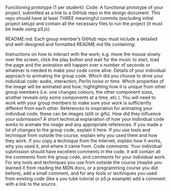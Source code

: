 Functioning prototype (1 per student): 
Code: A functional prototype of your project, submitted as a link to a GitHub repo in the design document. This repo should have at least THREE meaningful commits (excluding initial project setup) and contain all the necessary files to run the project (it must be made using p5.js).

README.md: Each group member’s GitHub repo must include a detailed and well-designed and formatted README.md file containing:

Instructions on how to interact with the work; e.g. move the mouse slowly over the screen, click the play button and wait for the music to start, load the page and the animation will happen over x number of seconds or whatever is needed to make your code come alive.
Details of your individual approach to animating the group code.
Which did you choose to drive your individual code: audio, interaction, Perlin noise or time.
Which properties of the image will be animated and how; highlighting how it is unique from other group members (i.e. one changes colours, the other component sizes, another reveals only some components at a time, etc.). You will need to work with your group members to make sure your work is sufficiently different from each other.
References to inspiration for animating your individual code; these can be images (still or gifs). How did they influence your submission?
A short technical explanation of how your individual code works to animate the image and any appropriate references.
If you made a lot of changes to the group code, explain it here.
If you use tools and technique from outside the course, explain why you used them and how they work.
If you copy a technique from the Internet, explain how it works, why you used it, and where it came from.
Code comments: Your individual submission should have excellent comments in the code. It will contain all the comments from the group code, and comments for your individual work. For any tools and techniques you use from outside the course (maybe you learned it from reading the MDN docs, or a programming course you did before), add a small comment, and for any tools or techniques you used from existing code (like a you tube tutorial or p5.js example) add a comment with a link to the source.